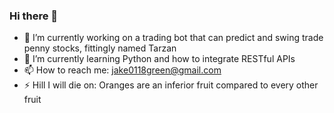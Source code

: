### Hi there 👋

- 🔭 I’m currently working on a trading bot that can predict and swing trade penny stocks, fittingly named Tarzan
- 🌱 I’m currently learning Python and how to integrate RESTful APIs
- 📫 How to reach me: jake0118green@gmail.com
- ⚡ Hill I will die on: Oranges are an inferior fruit compared to every other fruit
